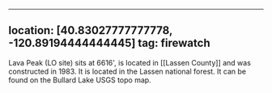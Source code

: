
---
location: [40.83027777777778, -120.89194444444445]
tag: firewatch
---

Lava Peak (LO site) sits at 6616', is located in [[Lassen County]] and was constructed in 1983. It is located in the Lassen national forest. It can be found on the Bullard Lake USGS topo map.
